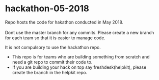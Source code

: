# hackathon-05-2018

Repo hosts the code for hakathon conducted in May 2018. <br/><br/>
Dont use the master branch for any commits. Please create a new branch for each team so that it is easier to manage code. 

It is not compulsory to use the hackathon repo. 
* This repo is for teams who are building something from scratch and need a git repo to commit their code to.
* If you are building your hack on top say freshdesk(helpkit), please create the branch in the helpkit repo.
